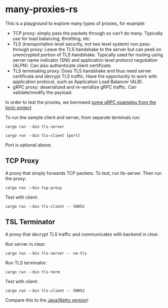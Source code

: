 # many-proxies-rs

This is a playground to explore many types of proxies, for example:

* TCP proxy: simply pass the packets through so can’t do many. Typically use for load balancing, throttling, etc.
* TLS (transportation level security, not two level system) non pass-through proxy: Leave the TLS handshake to the server but can peek on unencrypted portion of TLS handshake. Typically used for routing using server name indicator (SNI) and application level protocol negotiation (ALPN). Can also authenticate client certificate.
* TLS terminating proxy: Does TLS handshake and thus need server certificate and decrypt TLS traffic. Have the opportunity to work with application protocol, such as Application Load Balancer (ALB).
* gRPC proxy: deserialized and re-serialize gRPC traffic. Can validate/modify the payload.

In order to test the proxies, we borrowed [some gRPC examples from the tonic project](https://github.com/hyperium/tonic/tree/master/examples/src/tls_client_auth)

To run the sample client and server, from separate terminals run:

```
cargo run --bin tls-server
```

```
cargo run --bin tls-client [port]
```

Port is optional above.

## TCP Proxy

A proxy that simply forwards TCP packets. To test, run tls-server. Then run the proxy:

```
cargo run --bin tcp-proxy
```

Test with client:

```
cargo run --bin tls-client -- 50052
```

## TSL Terminator

A proxy that decrypt TLS traffic and communicates with backend in clear.

Run server in clear:

```
cargo run --bin tls-server -- no-tls
```

Run TLS terminator:

```
cargo run --bin tls-term
```

Test with client:

```
cargo run --bin tls-client -- 50052
```

Compare this to the [Java/Netty version](https://github.com/aspcompiler/tlsterm)!
